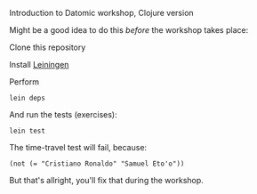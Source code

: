 Introduction to Datomic workshop, Clojure version

Might be a good idea to do this *before* the workshop takes place:

Clone this repository

Install [Leiningen](https://github.com/technomancy/leiningen)

Perform

	lein deps

And run the tests (exercises):

	lein test

The time-travel test will fail, because:

	(not (= "Cristiano Ronaldo" "Samuel Eto'o"))

But that's allright, you'll fix that during the workshop.